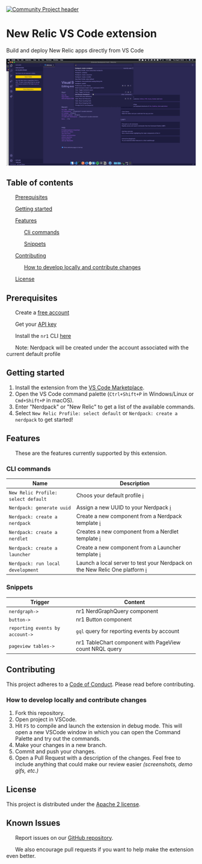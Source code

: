 [![Community Project header](https://github.com/newrelic/opensource-website/raw/master/src/images/categories/Community_Project.png)](https://opensource.newrelic.com/oss-category/#community-project)

# New Relic VS Code extension

Build and deploy New Relic apps directly from VS Code

![VS Code using NR1 extension](assets/nr1-vscode-ext.gif)

## Table of contents

&nbsp;&nbsp;&nbsp;&nbsp;&nbsp;&nbsp;[Prerequisites](#Prerequisites)

&nbsp;&nbsp;&nbsp;&nbsp;&nbsp;&nbsp;[Getting started](#Getting-started)

&nbsp;&nbsp;&nbsp;&nbsp;&nbsp;&nbsp;[Features](#Features)

&nbsp;&nbsp;&nbsp;&nbsp;&nbsp;&nbsp;&nbsp;&nbsp;&nbsp;&nbsp;&nbsp;&nbsp;[Cli commands](#Cli-commands)

&nbsp;&nbsp;&nbsp;&nbsp;&nbsp;&nbsp;&nbsp;&nbsp;&nbsp;&nbsp;&nbsp;&nbsp;[Snippets](#Snippets)

&nbsp;&nbsp;&nbsp;&nbsp;&nbsp;&nbsp;[Contributing](#Contributing)

&nbsp;&nbsp;&nbsp;&nbsp;&nbsp;&nbsp;&nbsp;&nbsp;&nbsp;&nbsp;&nbsp;&nbsp;[How to develop locally and contribute changes](#How-to-develop-locally-and-contribute-changes)

&nbsp;&nbsp;&nbsp;&nbsp;&nbsp;&nbsp;[License](#License)

## Prerequisites

&nbsp;&nbsp;&nbsp;&nbsp;&nbsp;&nbsp;Create a [free account](https://newrelic.com/signup)

&nbsp;&nbsp;&nbsp;&nbsp;&nbsp;&nbsp;Get your [API key](https://one.newrelic.com/launcher/developer-center.launcher)

&nbsp;&nbsp;&nbsp;&nbsp;&nbsp;&nbsp;Install the `nr1` CLI [here](https://one.newrelic.com/launcher/developer-center.launcher)

&nbsp;&nbsp;&nbsp;&nbsp;&nbsp;&nbsp;Note: Nerdpack will be created under the account associated with the current default profile

## Getting started

1. Install the extension from the [VS Code Marketplace](https://marketplace.visualstudio.com).
2. Open the VS Code command palette (`Ctrl+Shift+P` in Windows/Linux or `Cmd+Shift+P` in macOS).
3. Enter "Nerdpack" or "New Relic" to get a list of the available commands.
4. Select `New Relic Profile: select default` or `Nerdpack: create a nerdpack` to get started!

## Features

&nbsp;&nbsp;&nbsp;&nbsp;&nbsp;&nbsp;These are the features currently supported by this extension.

### CLI commands

| Name                                | Description                                                                                                                                                |
| ----------------------------------- | ---------------------------------------------------------------------------------------------------------------------------------------------------------- |
| `New Relic Profile: select default` | Choos your default profile [ℹ️](https://developer.newrelic.com/explore-docs/nr1-common#nr1-profiles)                                                       |
| `Nerdpack: generate uuid`           | Assign a new UUID to your Nerdpack [ℹ️](https://developer.newrelic.com/explore-docs/nr1-nerdpack#nr1-nerdpackuuid)                                         |
| `Nerdpack: create a nerdpack`       | Create a new component from a Nerdpack template [ℹ️](https://developer.newrelic.com/explore-docs/nr1-common#nr1-create)                                    |
| `Nerdpack: create a nerdlet`        | Creates a new component from a Nerdlet template [ℹ️](https://developer.newrelic.com/explore-docs/nr1-common#nr1-create)                                    |
| `Nerdpack: create a launcher`       | Create a new component from a Launcher template [ℹ️](https://developer.newrelic.com/explore-docs/nr1-common#nr1-create)                                    |
| `Nerdpack: run local development`   | Launch a local server to test your Nerdpack on the New Relic One platform [ℹ️](https://developer.newrelic.com/explore-docs/nr1-nerdpack#nr1-nerdpackserve) |

### Snippets

| Trigger                         | Content                                                 |
| ------------------------------- | ------------------------------------------------------- |
| `nerdgraph->`                   | nr1 NerdGraphQuery component                            |
| `button->`                      | nr1 Button component                                    |
| `reporting events by account->` | `gql` query for reporting events by account             |
| `pageview tables->`             | nr1 TableChart component with PageView count NRQL query |

## Contributing

This project adheres to a [Code of Conduct](CODE_OF_CONDUCT.md). Please read before contributing.

### How to develop locally and contribute changes

1. Fork this repository.
2. Open project in VSCode.
3. Hit `F5` to compile and launch the extension in debug mode. This will open a new VSCode window in which you can open the Command Palette and try out the commands.
4. Make your changes in a new branch.
5. Commit and push your changes.
6. Open a Pull Request with a description of the changes. Feel free to include anything that could make our review easier _(screenshots, demo gifs, etc.)_

## License

This project is distributed under the [Apache 2 license](LICENSE).

## Known Issues

&nbsp;&nbsp;&nbsp;&nbsp;&nbsp;&nbsp;Report issues on our [GitHub repository](https://github.com/newrelic/nr1-vscode-extension/issues).

&nbsp;&nbsp;&nbsp;&nbsp;&nbsp;&nbsp;We also encourage pull requests if you want to help make the extension even better.
